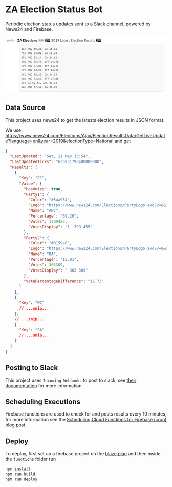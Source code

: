 # ZA Election Status Bot

Periodic election status updates sent to a Slack channel, powered by News24 and Firebase.

![Example Slack Output](images/example-output.png)

## Data Source

This project uses news24 to get the latests election results in JSON format.

We use <https://www.news24.com/Elections/Ajax/ElectionResultsData/GetLiveUpdate?language=en&year=2019&electionType=National> and get

```json
{
  "LastUpdated": "Sat, 11 May 13:54",
  "LastUpdatedTicks": "636931796400000000",
  "Results": [
    {
      "Key": "EC",
      "Value": {
        "HasVotes": true,
        "Party1": {
          "Color": "#54a954",
          "Logo": "https://www.news24.com/Elections/PartyLogo.axd?v=8&id=ANC",
          "Name": "ANC",
          "Percentage": "69.26",
          "Votes": 1399455,
          "VotesDisplay": "1  399 455"
        },
        "Party2": {
          "Color": "#0159a0",
          "Logo": "https://www.news24.com/Elections/PartyLogo.axd?v=8&id=DA",
          "Name": "DA",
          "Percentage": "15.01",
          "Votes": 303309,
          "VotesDisplay": " 303 309"
        },
        "VotePercentageDifference": "15.73"
      }
    },
    {
      "Key": "WC"
      // ...snip...
    },
    // ...snip...
    {
      "Key": "SA"
      // ...snip...
    }
  ]
}
```

## Posting to Slack

This project uses `Incoming Webhooks` to post to slack, see [their documentation](https://get.slack.help/hc/en-us/articles/115005265063-Incoming-WebHooks-for-Slack) for more information.

## Scheduling Executions

Firebase functions are used to check for and posts results every 10 minutes, for more information see the [Scheduling Cloud Functions for Firebase (cron)](https://firebase.googleblog.com/2019/04/schedule-cloud-functions-firebase-cron.html) blog post.

## Deploy

To deploy, first set up a firebase project on the [blaze plan](https://firebase.google.com/pricing) and then inside the `functions` folder run

```console
npm install
npm run build
npm run deploy
```